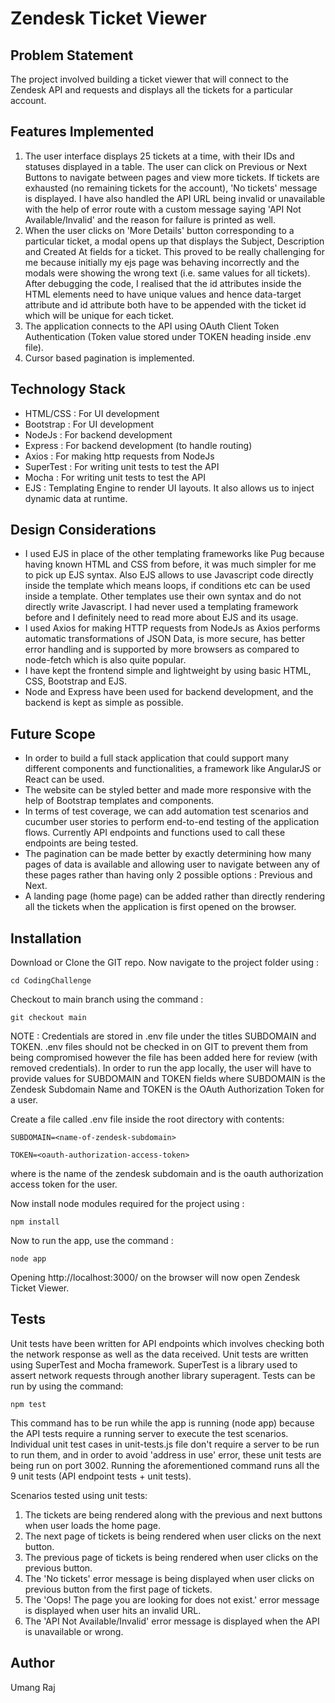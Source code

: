 # Zendesk Ticket Viewer

## Problem Statement
The project involved building a ticket viewer that will connect to the Zendesk API and requests and displays all the tickets for a particular account.

## Features Implemented
1. The user interface displays 25 tickets at a time, with their IDs and statuses displayed in a table. The user can click on Previous or Next Buttons to navigate between pages and view more tickets. If tickets are exhausted (no remaining tickets for the account), 'No tickets' message is displayed. I have also handled the API URL being invalid or unavailable with the help of error route with a custom message saying 'API Not Available/Invalid' and the reason for failure is printed as well.
2. When the user clicks on 'More Details' button corresponding to a particular ticket, a modal opens up that displays the Subject, Description and Created At fields for a ticket. This proved to be really challenging for me because initially my ejs page was behaving incorrectly and the modals were showing the wrong text (i.e. same values for all tickets). After debugging the code, I realised that the id attributes inside the HTML elements need to have unique values and hence data-target attribute and id attribute both have to be appended with the ticket id which will be unique for each ticket.
3. The application connects to the API using OAuth Client Token Authentication (Token value stored under TOKEN heading inside .env file).
4. Cursor based pagination is implemented.

## Technology Stack
* HTML/CSS : For UI development
* Bootstrap : For UI development
* NodeJs : For backend development
* Express : For backend development (to handle routing) 
* Axios : For making http requests from NodeJs
* SuperTest : For writing unit tests to test the API
* Mocha : For writing unit tests to test the API
* EJS : Templating Engine to render UI layouts. It also allows us to inject dynamic data at runtime.

## Design Considerations
* I used EJS in place of the other templating frameworks like Pug because having known HTML and CSS from before, it was much simpler for me to pick up EJS syntax. 
Also EJS allows to use Javascript code directly inside the template which means loops, if conditions etc can be used inside a template. Other templates use their own syntax and do not directly write Javascript. I had never used a templating framework before and I definitely need to read more about EJS and its usage.
* I used Axios for making HTTP requests from NodeJs as Axios performs automatic transformations of JSON Data, is more secure, has better error handling and is supported by more browsers as compared to node-fetch which is also quite popular.
* I have kept the frontend simple and lightweight by using basic HTML, CSS, Bootstrap and EJS.
* Node and Express have been used for backend development, and the backend is kept as simple as possible.

## Future Scope
* In order to build a full stack application that could support many different components and functionalities, a framework like AngularJS or React can be used.
* The website can be styled better and made more responsive with the help of Bootstrap templates and components.
* In terms of test coverage, we can add automation test scenarios and cucumber user stories to perform end-to-end testing of the application flows. Currently API endpoints and functions used to call these endpoints are being tested.
* The pagination can be made better by exactly determining how many pages of data is available and allowing user to navigate between any of these pages rather than having only 2 possible options : Previous and Next.
* A landing page (home page) can be added rather than directly rendering all the tickets when the application is first opened on the browser.

## Installation
Download or Clone the GIT repo. Now navigate to the project folder using :

`cd CodingChallenge`

Checkout to main branch using the command :

`git checkout main`

NOTE : Credentials are stored in .env file under the titles SUBDOMAIN and TOKEN. .env files should not be checked in on GIT to prevent them from being compromised however the file has been added here for review (with removed credentials). In order to run the app locally, the user will have to provide values for SUBDOMAIN and TOKEN fields where SUBDOMAIN is the Zendesk Subdomain Name and TOKEN is the OAuth Authorization Token for a user.

Create a file called .env file inside the root directory with contents:

`SUBDOMAIN=<name-of-zendesk-subdomain>`


`TOKEN=<oauth-authorization-access-token>`

 
where <name-of-zendesk-subdomain> is the name of the zendesk subdomain and <oauth-authorization-access-token> is the oauth authorization access token for the user.

Now install node modules required for the project using :

`npm install`

Now to run the app, use the command :

`node app`

Opening http://localhost:3000/ on the browser will now open Zendesk Ticket Viewer.


## Tests
Unit tests have been written for API endpoints which involves checking both the network response as well as the data received. Unit tests are written using SuperTest and Mocha framework. SuperTest is a library used to assert network requests through another library superagent. Tests can be run by using the command:

`npm test` 

This command has to be run while the app is running (node app) because the API tests require a running server to execute the test scenarios. Individual unit test cases in unit-tests.js file don't require a server to be run to run them, and in order to avoid 'address in use' error, these unit tests are being run on port 3002.
Running the aforementioned command runs all the 9 unit tests (API endpoint tests + unit tests).

Scenarios tested using unit tests:
1. The tickets are being rendered along with the previous and next buttons when user loads the home page.
2. The next page of tickets is being rendered when user clicks on the next button.
3. The previous page of tickets is being rendered when user clicks on the previous button.
4. The 'No tickets' error message is being displayed when user clicks on previous button from the first page of tickets.
5. The 'Oops! The page you are looking for does not exist.' error message is displayed when user hits an invalid URL.
6. The 'API Not Available/Invalid' error message is displayed when the API is unavailable or wrong.

## Author
Umang Raj

